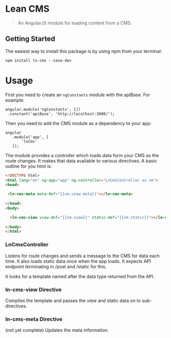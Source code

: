 # Lean CMS

> An AngularJS module for loading content from a CMS.


## Getting Started

The easiest way to install this package is by using npm from your terminal:

```
npm install ln-cms --save-dev
```


# Usage

First you need to create an ```ngConstants``` module with the apiBase. For example:
 
```
angular.module('ngConstants', [])
 .constant('apiBase', 'http://localhost:3000/');
```

Then you need to add the CMS module as a dependency to your app:
 
 ```
angular
    .module('app', [
        'lnCms'
    ]);
```

The module provides a controller which loads data form your CMS as the route changes. It makes that data available to various directives. A basic outline for you html is:
 
 ```html
 <!DOCTYPE html>
<html lang="en" ng-app="app" ng-controller="LnCmsController as vm">
 <head>
 
  <ln-cms-meta meta-def="{{vm.view.meta}}"></ln-cms-meta>
   
 </head>
 <body>
 
   <ln-cms-view view-def="{{vm.view}}" static-def="{{vm.static}}"></ln-cms-view>
  
 </body>
 </html>
```

### LnCmsController

Listens for route changes and sends a message to the CMS for data each time. It also loads static data once when the app loads. It expects API endpoint terminating in /post and /static for this.

It looks for a template named after the data type returned from the API.

### ln-cms-view Directive

Compiles the template and passes the view and static data on to sub-directives.

### ln-cms-meta Directive

(not yet complete) Updates the meta information.
